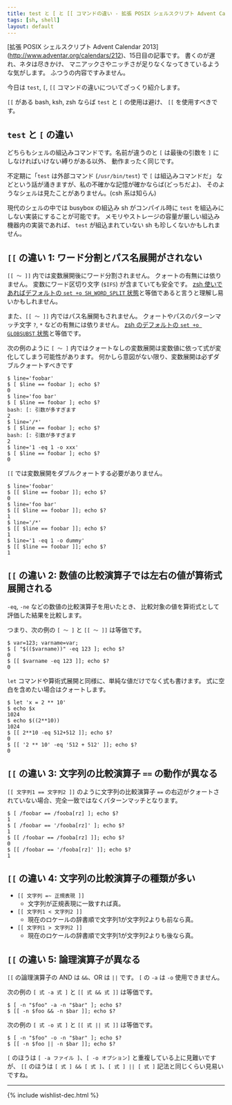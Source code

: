 ```yaml
---
title: test と [ と [[ コマンドの違い - 拡張 POSIX シェルスクリプト Advent Calendar 2013
tags: [sh, shell]
layout: default
---
```


[拡張 POSIX シェルスクリプト Advent Calendar 2013]
(http://www.adventar.org/calendars/212)、15日目の記事です。
書くのが遅れ、ネタは尽きかけ、
マニアックさやニッチさが足りなくなってきているような気がします。
ふつうの内容ですみません。

今日は `test`, `[`, `[[` コマンドの違いについてざっくり紹介します。

`[[` がある bash, ksh, zsh ならば `test` と `[` の使用は避け、
`[[` を使用すべきです。

`test` と `[` の違い
----------------------------------------------------------------------

どちらもシェルの組込みコマンドです。名前が違うのと
`[` は最後の引数を `]` にしなければいけない縛りがある以外、
動作まったく同じです。

不定期に「`test` は外部コマンド (`/usr/bin/test`) で `[` は組込みコマンドだ」
などという話が涌きますが、私の不確かな記憶が確かならば(どっちだよ)、
そのようなシェルは見たことがありません。(csh 系は知らん)

現代のシェルの中では busybox の組込み sh がコンパイル時に
`test` を組込みにしない実装にすることが可能です。
メモリやストレージの容量が厳しい組込み機器内の実装であれば、
`test` が組込まれていない sh も珍しくないかもしれません。

`[[` の違い 1: ワード分割とパス名展開がされない
----------------------------------------------------------------------

`[[ 〜 ]]` 内では変数展開後にワード分割されません。
クォートの有無には依りません。
変数にワード区切り文字 (`$IFS`) が含まていても安全です。
[zsh 使いであればデフォルトの `set +o SH_WORD_SPLIT` 状態](/2013/12/03/zsh-scripting.sh-advent-calendar.html)と等価であると言うと理解し易いかもしれません。

また、`[[ 〜 ]]` 内ではパス名展開もされません。
クォートやパスのパターンマッチ文字 `?`, `*` などの有無には依りません。
[zsh のデフォルトの `set +o GLOBSUBST` 状態](/2013/12/03/zsh-scripting.sh-advent-calendar.html)と等価です。

次の例のように `[ 〜 ]`
内ではクォートなしの変数展開は変数値に依って式が変化してしまう可能性があります。
何かしら意図がない限り、変数展開は必ずダブルクォートすべきです

``` console
$ line='foobar'
$ [ $line == foobar ]; echo $?
0
$ line='foo bar'
$ [ $line == foobar ]; echo $?
bash: [: 引数が多すぎます
2
$ line='/*'
$ [ $line == foobar ]; echo $?
bash: [: 引数が多すぎます
2
$ line='1 -eq 1 -o xxx'
$ [ $line == foobar ]; echo $?
0
```

`[[` では変数展開をダブルクォートする必要がありません。

``` console
$ line='foobar'
$ [[ $line == foobar ]]; echo $?
0
$ line='foo bar'
$ [[ $line == foobar ]]; echo $?
1
$ line='/*'
$ [[ $line == foobar ]]; echo $?
1
$ line='1 -eq 1 -o dummy'
$ [[ $line == foobar ]]; echo $?
1
```

`[[` の違い 2: 数値の比較演算子では左右の値が算術式展開される
----------------------------------------------------------------------

`-eq`, `-ne` などの数値の比較演算子を用いたとき、
比較対象の値を算術式として評価した結果を比較します。

つまり、次の例の `[ 〜 ]` と `[[ 〜 ]]` は等価です。

``` console
$ var=123; varname=var;
$ [ "$(($varname))" -eq 123 ]; echo $?
0
$ [[ $varname -eq 123 ]]; echo $?
0
```

`let` コマンドや算術式展開と同様に、単純な値だけでなく式も書けます。
式に空白を含めたい場合はクォートします。

``` console
$ let 'x = 2 ** 10'
$ echo $x
1024
$ echo $((2**10))
1024
$ [[ 2**10 -eq 512+512 ]]; echo $?
0
$ [[ '2 ** 10' -eq '512 + 512' ]]; echo $?
0
```

`[[` の違い 3: 文字列の比較演算子 `==` の動作が異なる
----------------------------------------------------------------------

`[[ 文字列1 == 文字列2 ]]` のように文字列の比較演算子 `==`
の右辺がクォートされていない場合、完全一致ではなくパターンマッチとなります。

``` console
$ [ /foobar == /fooba[rz] ]; echo $?
1
$ [ /foobar == '/fooba[rz]' ]; echo $?
1
$ [[ /foobar == /fooba[rz] ]]; echo $?
0
$ [[ /foobar == '/fooba[rz]' ]]; echo $?
1
```

`[[` の違い 4: 文字列の比較演算子の種類が多い
----------------------------------------------------------------------

  * `[[ 文字列 =~ 正規表現 ]]`
    * 文字列が正規表現に一致すれば真。
  * `[[ 文字列1 < 文字列2 ]]`
    * 現在のロケールの辞書順で文字列1が文字列2よりも前なら真。
  * `[[ 文字列1 > 文字列2 ]]`
    * 現在のロケールの辞書順で文字列1が文字列2よりも後なら真。

`[[` の違い 5: 論理演算子が異なる
----------------------------------------------------------------------

`[[` の論理演算子の AND は `&&`、OR は `||` です。
`[` の `-a` は `-o` 使用できません。

次の例の `[ 式 -a 式 ]` と `[[ 式 && 式 ]]` は等価です。

``` console
$ [ -n "$foo" -a -n "$bar" ]; echo $?
$ [[ -n $foo && -n $bar ]]; echo $?
```

次の例の `[ 式 -o 式 ]` と `[[ 式 || 式 ]]` は等価です。

``` console
$ [ -n "$foo" -o -n "$bar" ]; echo $?
$ [[ -n $foo || -n $bar ]]; echo $?
```

`[` のほうは `[ -a ファイル ]`、`[ -o オプション]` と重複している上に見難いですが、
`[[` のほうは `[ 式 ] && [ 式 ]`、`[ 式 ] || [ 式 ]` 記法と同じくらい見易いですね。

* * *

{% include wishlist-dec.html %}

